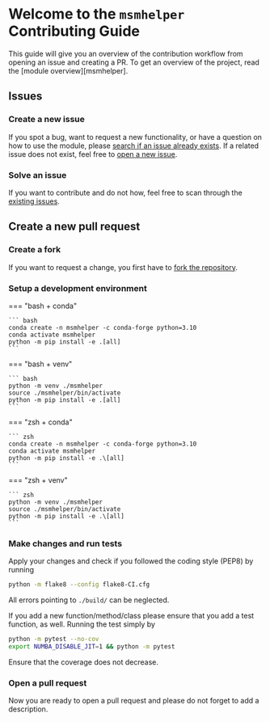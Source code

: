 # Welcome to the `msmhelper` Contributing Guide

This guide will give you an overview of the contribution workflow from opening an issue and creating a PR. To get an overview of the project, read the [module overview][msmhelper].

## Issues

### Create a new issue

If you spot a bug, want to request a new functionality, or have a question on how to use the module, please [search if an issue already exists](https://github.com/moldyn/msmhelper/issues). If a related issue does not exist, feel free to [open a new issue](https://github.com/moldyn/msmhelper/issues/new/choose).

### Solve an issue

If you want to contribute and do not how, feel free to scan through the [existing issues](https://github.com/moldyn/msmhelper/issues).

## Create a new pull request
### Create a fork

If you want to request a change, you first have to [fork the repository](https://github.com/moldyn/msmhelper/fork).

### Setup a development environment

=== "bash + conda"

    ``` bash
    conda create -n msmhelper -c conda-forge python=3.10
    conda activate msmhelper
    python -m pip install -e .[all]
    ```

=== "bash + venv"

    ``` bash
    python -m venv ./msmhelper
    source ./msmhelper/bin/activate
    python -m pip install -e .[all]
    ```

=== "zsh + conda"

    ``` zsh
    conda create -n msmhelper -c conda-forge python=3.10
    conda activate msmhelper
    python -m pip install -e .\[all]
    ```

=== "zsh + venv"

    ``` zsh
    python -m venv ./msmhelper
    source ./msmhelper/bin/activate
    python -m pip install -e .\[all]
    ```

### Make changes and run tests

Apply your changes and check if you followed the coding style (PEP8) by running
```bash
python -m flake8 --config flake8-CI.cfg
```
All errors pointing to `./build/` can be neglected.

If you add a new function/method/class please ensure that you add a test function, as well. Running the test simply by
```bash
python -m pytest --no-cov
export NUMBA_DISABLE_JIT=1 && python -m pytest
```
Ensure that the coverage does not decrease.

### Open a pull request

Now you are ready to open a pull request and please do not forget to add a description.
